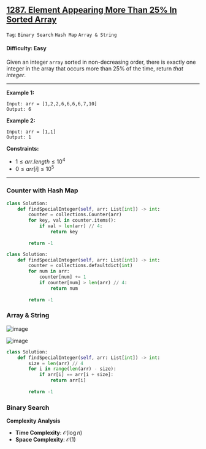 ## [1287. Element Appearing More Than 25% In Sorted Array](https://leetcode.com/problems/element-appearing-more-than-25-in-sorted-array)

```Tag```: ```Binary Search``` ```Hash Map``` ```Array & String```

#### Difficulty: Easy

Given an integer ```array``` sorted in non-decreasing order, there is exactly one integer in the array that occurs more than 25% of the time, return _that integer_.

---

__Example 1:__
```
Input: arr = [1,2,2,6,6,6,6,7,10]
Output: 6
```

__Example 2:__
```
Input: arr = [1,1]
Output: 1
```

__Constraints:__

- $1 \le arr.length \le 10^4$
- $0 \le arr[i] \le 10^5$

---

### Counter with Hash Map

```Python
class Solution:
    def findSpecialInteger(self, arr: List[int]) -> int:        
        counter = collections.Counter(arr)
        for key, val in counter.items():
            if val > len(arr) // 4:
                return key
        
        return -1
```

```Python
class Solution:
    def findSpecialInteger(self, arr: List[int]) -> int:
        counter = collections.defaultdict(int)
        for num in arr:
            counter[num] += 1
            if counter[num] > len(arr) // 4:
                return num
        
        return -1
```

### Array & String

![image](https://leetcode.com/problems/element-appearing-more-than-25-in-sorted-array/Figures/1287/1.png)

![image](https://leetcode.com/problems/element-appearing-more-than-25-in-sorted-array/Figures/1287/2.png)

```Python
class Solution:
    def findSpecialInteger(self, arr: List[int]) -> int:
        size = len(arr) // 4
        for i in range(len(arr) - size):
            if arr[i] == arr[i + size]:
                return arr[i]
        
        return -1
```

### Binary Search

__Complexity Analysis__

- __Time Complexity__: $\mathcal{O}(\log{}n)$
- __Space Complexity__: $\mathcal{O}(1)$

```Python

```
